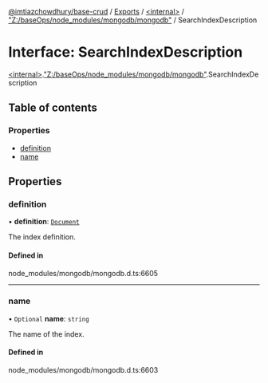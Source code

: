 [@imtiazchowdhury/base-crud](../README.md) / [Exports](../modules.md) / [\<internal\>](../modules/internal_.md) / ["Z:/baseOps/node\_modules/mongodb/mongodb"](../modules/internal_._Z__baseOps_node_modules_mongodb_mongodb_.md) / SearchIndexDescription

# Interface: SearchIndexDescription

[\<internal\>](../modules/internal_.md).["Z:/baseOps/node\_modules/mongodb/mongodb"](../modules/internal_._Z__baseOps_node_modules_mongodb_mongodb_.md).SearchIndexDescription

## Table of contents

### Properties

- [definition](internal_._Z__baseOps_node_modules_mongodb_mongodb_.SearchIndexDescription.md#definition)
- [name](internal_._Z__baseOps_node_modules_mongodb_mongodb_.SearchIndexDescription.md#name)

## Properties

### definition

• **definition**: [`Document`](internal_.Document-1.md)

The index definition.

#### Defined in

node_modules/mongodb/mongodb.d.ts:6605

___

### name

• `Optional` **name**: `string`

The name of the index.

#### Defined in

node_modules/mongodb/mongodb.d.ts:6603

